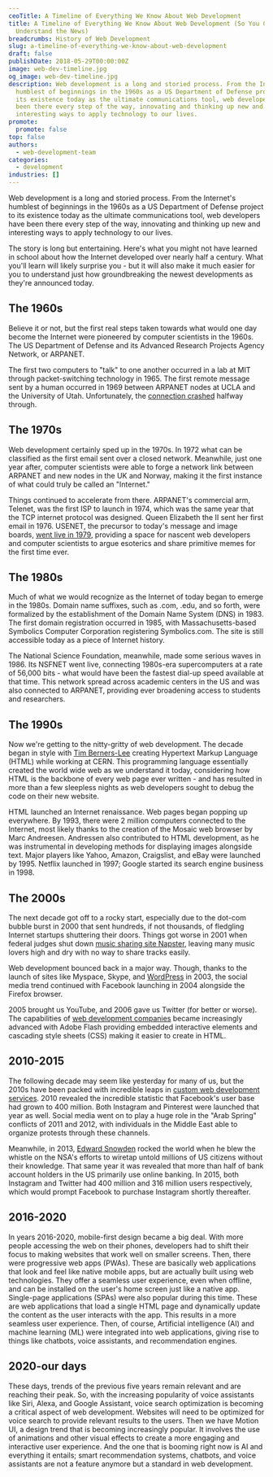 ```yaml
---
ceoTitle: A Timeline of Everything We Know About Web Development
title: A Timeline of Everything We Know About Web Development (So You Can
  Understand the News)
breadcrumbs: History of Web Development
slug: a-timeline-of-everything-we-know-about-web-development
draft: false
publishDate: 2018-05-29T00:00:00Z
image: web-dev-timeline.jpg
og_image: web-dev-timeline.jpg
description: Web development is a long and storied process. From the Internet's
  humblest of beginnings in the 1960s as a US Department of Defense project to
  its existence today as the ultimate communications tool, web developers have
  been there every step of the way, innovating and thinking up new and
  interesting ways to apply technology to our lives.
promote:
  promote: false
top: false
authors:
  - web-development-team
categories:
  - development
industries: []
---
```

Web development is a long and storied process. From the Internet's humblest of beginnings in the 1960s as a US Department of Defense project to its existence today as the ultimate communications tool, web developers have been there every step of the way, innovating and thinking up new and interesting ways to apply technology to our lives.

The story is long but entertaining. Here's what you might not have learned in school about how the Internet developed over nearly half a century. What you'll learn will likely surprise you - but it will also make it much easier for you to understand just how groundbreaking the newest developments as they're announced today.

## The 1960s

Believe it or not, but the first real steps taken towards what would one day become the Internet were pioneered by computer scientists in the 1960s. The US Department of Defense and its Advanced Research Projects Agency Network, or ARPANET.

The first two computers to "talk" to one another occurred in a lab at MIT through packet-switching technology in 1965. The first remote message sent by a human occurred in 1969 between ARPANET nodes at UCLA and the University of Utah. Unfortunately, the <a href="https://www.livescience.com/5839-40-years-message-conceived-internet.html" rel="nofollow" target="_blank">connection crashed</a> halfway through.

## The 1970s

Web development certainly sped up in the 1970s. In 1972 what can be classified as the first email sent over a closed network. Meanwhile, just one year after, computer scientists were able to forge a network link between ARPANET and new nodes in the UK and Norway, making it the first instance of what could truly be called an "Internet."

Things continued to accelerate from there. ARPANET's commercial arm, Telenet, was the first ISP to launch in 1974, which was the same year that the TCP internet protocol was designed. Queen Elizabeth the II sent her first email in 1976. USENET, the precursor to today's message and image boards, <a href="https://www.tldp.org/LDP/nag/node256.html" rel="nofollow" target="_blank">went live in 1979</a>, providing a space for nascent web developers and computer scientists to argue esoterics and share primitive memes for the first time ever.

## The 1980s

Much of what we would recognize as the Internet of today began to emerge in the 1980s. Domain name suffixes, such as .com, .edu, and so forth, were formalized by the establishment of the Domain Name System (DNS) in 1983. The first domain registration occurred in 1985, with Massachusetts-based Symbolics Computer Corporation registering Symbolics.com. The site is still accessible today as a piece of Internet history.

The National Science Foundation, meanwhile, made some serious waves in 1986. Its NSFNET went live, connecting 1980s-era supercomputers at a rate of 56,000 bits - what would have been the fastest dial-up speed available at that time. This network spread across academic centers in the US and was also connected to ARPANET, providing ever broadening access to students and researchers.

## The 1990s

Now we're getting to the nitty-gritty of web development. The decade began in style with <a href="https://www.w3.org/People/Berners-Lee/" rel="nofollow" target="_blank">Tim Berners-Lee</a> creating Hypertext Markup Language (HTML) while working at CERN. This programming language essentially created the world wide web as we understand it today, considering how HTML is the backbone of every web page ever written - and has resulted in more than a few sleepless nights as web developers sought to debug the code on their new website.

HTML launched an Internet renaissance. Web pages began popping up everywhere. By 1993, there were 2 million computers connected to the Internet, most likely thanks to the creation of the Mosaic web browser by Marc Andreesen. Andressen also contributed to HTML development, as he was instrumental in developing methods for displaying images alongside text. Major players like Yahoo, Amazon, Craigslist, and eBay were launched by 1995. Netflix launched in 1997; Google started its search engine business in 1998.

## The 2000s

The next decade got off to a rocky start, especially due to the dot-com bubble burst in 2000 that sent hundreds, if not thousands, of fledgling Internet startups shuttering their doors. Things got worse in 2001 when federal judges shut down <a href="https://www.wired.com/2002/05/the-day-the-napster-died/" rel="nofollow" target="_blank">music sharing site Napster</a>, leaving many music lovers high and dry with no way to share tracks easily.

Web development bounced back in a major way. Though, thanks to the launch of sites like Myspace, Skype, and <a href="https://ben-seo.com/the-growth-of-wordpress.html" target="_blank">WordPress</a> in 2003, the social media trend continued with Facebook launching in 2004 alongside the Firefox browser.

2005 brought us YouTube, and 2006 gave us Twitter (for better or worse). The capabilities of <a href="https://www.designrush.com/agency/web-development-companies" target="_blank">web development companies</a> became increasingly advanced with Adobe Flash providing embedded interactive elements and cascading style sheets (CSS) making it easier to create in HTML.

## 2010-2015

The following decade may seem like yesterday for many of us, but the 2010s have been packed with incredible leaps in [custom web development services](https://anadea.info/services/web-development). 2010 revealed the incredible statistic that Facebook's user base had grown to 400 million. Both Instagram and Pinterest were launched that year as well. Social media went on to play a huge role in the "Arab Spring" conflicts of 2011 and 2012, with individuals in the Middle East able to organize protests through these channels.

Meanwhile, in 2013, <a href="http://www.bbc.com/news/world-us-canada-23123964" rel="nofollow" target="_blank">Edward Snowden</a> rocked the world when he blew the whistle on the NSA's efforts to wiretap untold millions of US citizens without their knowledge. That same year it was revealed that more than half of bank account holders in the US primarily use online banking. In 2015, both Instagram and Twitter had 400 million and 316 million users respectively, which would prompt Facebook to purchase Instagram shortly thereafter.

## 2016-2020

In years 2016-2020, mobile-first design became a big deal. With more people accessing the web on their phones, developers had to shift their focus to making websites that work well on smaller screens. Then, there were progressive web apps (PWAs). These are basically web applications that look and feel like native mobile apps, but are actually built using web technologies. They offer a seamless user experience, even when offline, and can be installed on the user's home screen just like a native app. Single-page applications (SPAs) were also popular during this time. These are web applications that load a single HTML page and dynamically update the content as the user interacts with the app. This results in a more seamless user experience. Then, of course, Artificial intelligence (AI) and machine learning (ML) were integrated into web applications, giving rise to things like chatbots, voice assistants, and recommendation engines.

## 2020-our days
These days, trends of the previous five years remain relevant and are reaching their peak. So, with the increasing popularity of voice assistants like Siri, Alexa, and Google Assistant, voice search optimization is becoming a critical aspect of web development. Websites will need to be optimized for voice search to provide relevant results to the users. Then we have Motion UI, a design trend that is becoming increasingly popular. It involves the use of animations and other visual effects to create a more engaging and interactive user experience. And the one that is booming right now is AI and everything it entails; smart recommendation systems, chatbots, and voice assistants are not a feature anymore but a standard in web development.
